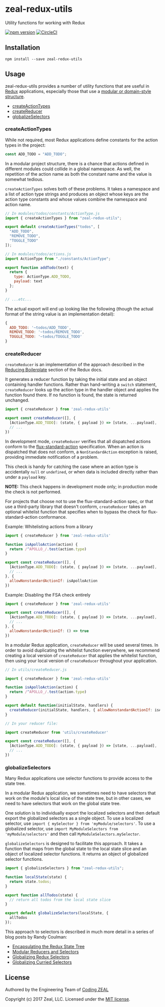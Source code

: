 # zeal-redux-utils

Utility functions for working with Redux

[![npm version](https://img.shields.io/npm/v/zeal-redux-utils.svg)](https://www.npmjs.com/package/zeal-redux-utils)
[![CircleCI](https://circleci.com/gh/CodingZeal/zeal-redux-utils.svg?style=shield&circle-token=5a1df123336a821e7cb7e8b94350e41c1e7e07da)](https://circleci.com/gh/CodingZeal/zeal-redux-utils)

## Installation

```
npm install --save zeal-redux-utils
```

## Usage

zeal-redux-utils provides a number of utility functions that are useful in [Redux](http://redux.js.org/) applications, especially those that use a [modular or domain-style structure](https://jaysoo.ca/2016/02/28/organizing-redux-application/).

- [createActionTypes](#createactiontypes)
- [createReducer](#createreducer)
- [globalizeSelectors](#globalizeselectors)

### createActionTypes

While not required, most Redux applications define constants for the action types in the project:

```js
const ADD_TODO = "ADD_TODO";
```

In a modular project structure, there is a chance that actions defined in different modules could collide in a global namespace. As well, the repetition of the action name as both the constant name and the value is somewhat tedious.

`createActionTypes` solves both of these problems. It takes a namespace and a list of action type strings and produces an object whose keys are the action type constants and whose values combine the namespace and action name.

```js
// In modules/todos/constants/ActionType.js
import { createActionTypes } from "zeal-redux-utils";

export default createActionTypes("todos", [
  "ADD_TODO",
  "REMOVE_TODO",
  "TOGGLE_TODO"
]);

// In modules/todos/actions.js
import ActionType from "./constants/ActionType";

export function addTodo(text) {
  return {
    type: ActionType.ADD_TODO,
    payload: text
  };
}

// ...etc...
```

The actual export will end up looking like the following (though the actual format of the string value is an implementation detail):

```js
{
  ADD_TODO: '~todos/ADD_TODO',
  REMOVE_TODO: '~todos/REMOVE_TODO',
  TOGGLE_TODO: '~todos/TOGGLE_TODO'
}
```

### createReducer

`createReducer` is an implementation of the approach described in the [Reducing Boilerplate](http://redux.js.org/docs/recipes/ReducingBoilerplate.html#generating-reducers) section of the Redux docs.

It generates a reducer function by taking the initial state and an object containing handler functions. Rather than hand-writing a `switch` statement, `createReducer` looks up the action type in the handler object and applies the function found there. If no function is found, the state is returned unchanged.

```js
import { createReducer } from 'zeal-redux-utils'

export const createReducer([], {
  [ActionType.ADD_TODO]: (state, { payload }) => [state, ...payload],
  // ...
})
```

In development mode, `createReducer` verifies that all dispatched actions conform to the [flux-standard-action](https://github.com/acdlite/flux-standard-action) specification. When an action is dispatched that does not conform, a `NonStandardAction` exception is raised, providing immediate notification of a problem.

This check is handy for catching the case where an action type is accidentally `null` or `undefined`, or when data is included directly rather than under a `payload` key.

**NOTE:** This check happens in development mode only; in production mode the check is not performed.

For projects that choose not to use the flux-standard-action spec, or that use a third-party library that doesn't conform, `createReducer` takes an optional whitelist function that specifies when to bypass the check for flux-standard-action conformance.

Example: Whitelisting actions from a library

```js
import { createReducer } from 'zeal-redux-utils'

function isApolloAction(action) {
  return /^APOLLO_/.test(action.type)
}

export const createReducer([], {
  [ActionType.ADD_TODO]: (state, { payload }) => [state, ...payload],
  // ...
}, {
  allowNonstandardActionIf: isApolloAction
})
```

Example: Disabling the FSA check entirely

```js
import { createReducer } from 'zeal-redux-utils'

export const createReducer([], {
  [ActionType.ADD_TODO]: (state, { payload }) => [state, ...payload],
  // ...
}, {
  allowNonstandardActionIf: () => true
})
```

In a modular Redux application, `createReducer` will be used several times. In order to avoid duplicating the whitelist function everywhere, we recommend creating a local version of `createReducer` that applies the whitelist function, then using your local version of `createReducer` throughout your application.

```js
// In utils/createReducer.js

import { createReducer } from 'zeal-redux-utils'

function isApolloAction(action) {
  return /^APOLLO_/.test(action.type)
}

export default function(initialState, handlers) {
  createReducer(initialState, handlers, { allowNonstandardActionIf: isApolloAction })
}

// In your reducer file:

import createReducer from 'utils/createReducer'

export const createReducer([], {
  [ActionType.ADD_TODO]: (state, { payload }) => [state, ...payload],
  // ...
})
```

### globalizeSelectors

Many Redux applications use selector functions to provide access to the state tree.

In a modular Redux application, we sometimes need to have selectors that work on the module's local slice of the state tree, but in other cases, we need to have selectors that work on the global state tree.

One solution is to individually export the localized selectors and then default export the globalized selectors as a single object. To use a localized selector, use `import { mySelector } from 'myModule/selectors'`. To use a globalized selector, use `import MyModuleSelectors from 'myModule/selectors'` and then call `MyModuleSelectors.mySelector`.

`globalizeSelectors` is designed to facilitate this approach. It takes a function that maps from the global state to the local state slice and an object of localized selector functions. It returns an object of globalized selector functions.

```js
import { globalizeSelectors } from "zeal-redux-utils";

function localState(state) {
  return state.todos;
}

export function allTodos(state) {
  // return all todos from the local state slice
}

export default globalizeSelectors(localState, {
  allTodos
});
```

This approach to selectors is described in much more detail in a series of blog posts by Randy Coulman:

- [Encapsulating the Redux State Tree](http://randycoulman.com/blog/2016/09/13/encapsulating-the-redux-state-tree/)
- [Modular Reducers and Selectors](http://randycoulman.com/blog/2016/09/27/modular-reducers-and-selectors/)
- [Globalizing Redux Selectors](http://randycoulman.com/blog/2016/11/29/globalizing-redux-selectors/)
- [Globalizing Curried Selectors](http://randycoulman.com/blog/2016/12/27/globalizing-curried-selectors/)

## License

Authored by the Engineering Team of [Coding ZEAL](https://codingzeal.com?utm_source=github)

Copyright (c) 2017 Zeal, LLC. Licensed under the [MIT license](LICENSE.md).
